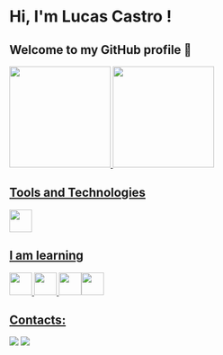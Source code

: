 # Hi, I'm Lucas Castro ! 
## Welcome to my GitHub profile 👋




<div>
<a href="https://github.com/castroodev">
<img height="180em" src="https://github-readme-stats.vercel.app/api/top-langs/?username=castroodev&layout=compact&langs_count=7&theme=transparent"/>
<img height="180em" src="https://github-readme-stats.vercel.app/api?username=castroodev&show_icons=true&theme=transparent&include_all_commits=true&count_private=true"/>
</div>



## Tools and Technologies

<img src="https://cdn.jsdelivr.net/gh/devicons/devicon/icons/git/git-original.svg" width="40" height="40"/>



## I am learning

<img src="https://cdn.jsdelivr.net/gh/devicons/devicon/icons/linux/linux-original.svg" width="40" height="40"/> <img src="https://cdn.jsdelivr.net/gh/devicons/devicon/icons/java/java-original-wordmark.svg" width="40" height="40"/>
<img src="https://cdn.jsdelivr.net/gh/devicons/devicon/icons/spring/spring-original.svg" width="40" height="40"/><img src="https://cdn.jsdelivr.net/gh/devicons/devicon/icons/mysql/mysql-original.svg" width="40" height="40"/> 


## Contacts:

<div>
<a href = "castroodevcontato@gmail.com"><img src="https://img.shields.io/badge/Gmail-D14836?style=for-the-badge&logo=gmail&logoColor=white" target="_blank"></a>
<a href="https://www.linkedin.com/in/castroodev" target="_blank"><img src="https://img.shields.io/badge/-LinkedIn-%230077B5?style=for-the-badge&logo=linkedin&logoColor=white" target="_blank"></a>   
</div>




